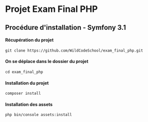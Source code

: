 
Projet Exam Final PHP
==========

## Procédure d'installation - Symfony 3.1

#### Récupération du projet
```
git clone https://github.com/WildCodeSchool/exam_final_php.git
```
#### On se déplace dans le dossier du projet
```
cd exam_final_php
```
#### Installation du projet
```
composer install
```
#### Installation des assets
```
php bin/console assets:install 
```


